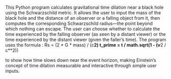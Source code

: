 This Python program calculates gravitational time dilation near a black hole using the Schwarzschild metric. It allows the user to input the mass of the black hole and the distance of an observer or a falling object 
from it, then computes the corresponding Schwarzschild radius—the point beyond which nothing can escape. The user can choose whether to calculate the time experienced by the falling observer (as seen by a distant 
viewer) or the time experienced by the distant viewer (given the faller’s time). The program uses the formula :
Rs = (2 * G * mass) / (c**2)
t_prime = t / math.sqrt(1 - (v**2 / c**2))

 to show how time slows down near the event horizon, making Einstein’s concept of time dilation measurable and interactive through simple user inputs.

